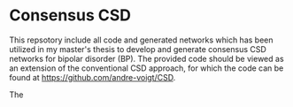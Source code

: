 # Consensus CSD

This repsotory include all code and generated networks which has been utilized in my master's thesis to develop and generate consensus CSD networks for bipolar disorder (BP). The provided code should be viewed as an extension of the conventional CSD approach, for which the code can be found at https://github.com/andre-voigt/CSD.

The 

